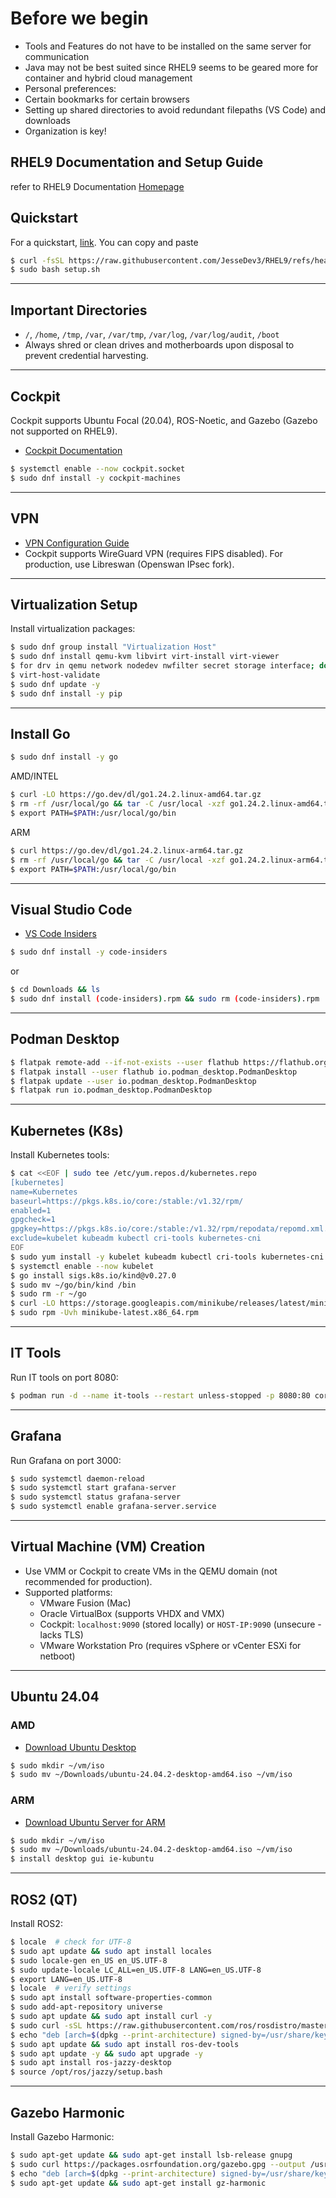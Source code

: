 # Before we begin
- Tools and Features do not have to be installed on the same server for communication
- Java may not be best suited since RHEL9 seems to be geared more for container and hybrid cloud management 
- Personal preferences: 
- Certain bookmarks for certain browsers
- Setting up shared directories to avoid redundant filepaths (VS Code) and downloads
- Organization is key!

## RHEL9 Documentation and Setup Guide
refer to RHEL9 Documentation [Homepage](https://docs.redhat.com/en/documentation/red_hat_enterprise_linux/9/)

## Quickstart
For a quickstart, [link](https://raw.githubusercontent.com/JesseDev3/RHEL9/refs/heads/main/setup.sh). You can copy and paste 
```bash
$ curl -fsSL https://raw.githubusercontent.com/JesseDev3/RHEL9/refs/heads/main/setup.sh -o setup.sh
$ sudo bash setup.sh
```
---

## Important Directories
- `/`, `/home`, `/tmp`, `/var`, `/var/tmp`, `/var/log`, `/var/log/audit`, `/boot`
- Always shred or clean drives and motherboards upon disposal to prevent credential harvesting.

---

## Cockpit
Cockpit supports Ubuntu Focal (20.04), ROS-Noetic, and Gazebo (Gazebo not supported on RHEL9).
- [Cockpit Documentation](https://docs.redhat.com/en/documentation/red_hat_enterprise_linux/9/html-single/managing_systems_using_the_rhel_9_web_console/index)
```bash
$ systemctl enable --now cockpit.socket
$ sudo dnf install -y cockpit-machines
```

---

## VPN
- [VPN Configuration Guide](https://docs.redhat.com/en/documentation/red_hat_enterprise_linux/9/html/configuring_and_managing_networking/configuring-a-vpn-connection_configuring-and-managing-networking)
- Cockpit supports WireGuard VPN (requires FIPS disabled). For production, use Libreswan (Openswan IPsec fork). 

---

## Virtualization Setup
Install virtualization packages:
```bash
$ sudo dnf group install "Virtualization Host"
$ sudo dnf install qemu-kvm libvirt virt-install virt-viewer
$ for drv in qemu network nodedev nwfilter secret storage interface; do systemctl start virt${drv}d{,-ro,-admin}.socket; done
$ virt-host-validate
$ sudo dnf update -y
$ sudo dnf install -y pip
```

---

## Install Go 
```bash
$ sudo dnf install -y go
```
AMD/INTEL
```bash
$ curl -LO https://go.dev/dl/go1.24.2.linux-amd64.tar.gz
$ rm -rf /usr/local/go && tar -C /usr/local -xzf go1.24.2.linux-amd64.tar.gz
$ export PATH=$PATH:/usr/local/go/bin
```
ARM
```bash
$ curl https://go.dev/dl/go1.24.2.linux-arm64.tar.gz
$ rm -rf /usr/local/go && tar -C /usr/local -xzf go1.24.2.linux-arm64.tar.gz
$ export PATH=$PATH:/usr/local/go/bin
```

---

## Visual Studio Code
- [VS Code Insiders](https://code.visualstudio.com/insiders/)
```bash
$ sudo dnf install -y code-insiders
```
or
```bash
$ cd Downloads && ls
$ sudo dnf install (code-insiders).rpm && sudo rm (code-insiders).rpm
```

---

## Podman Desktop
```bash
$ flatpak remote-add --if-not-exists --user flathub https://flathub.org/repo/flathub.flatpakrepo
$ flatpak install --user flathub io.podman_desktop.PodmanDesktop
$ flatpak update --user io.podman_desktop.PodmanDesktop
$ flatpak run io.podman_desktop.PodmanDesktop
```

---

## Kubernetes (K8s)
Install Kubernetes tools:
```bash
$ cat <<EOF | sudo tee /etc/yum.repos.d/kubernetes.repo
[kubernetes]
name=Kubernetes
baseurl=https://pkgs.k8s.io/core:/stable:/v1.32/rpm/
enabled=1
gpgcheck=1
gpgkey=https://pkgs.k8s.io/core:/stable:/v1.32/rpm/repodata/repomd.xml.key
exclude=kubelet kubeadm kubectl cri-tools kubernetes-cni
EOF
$ sudo yum install -y kubelet kubeadm kubectl cri-tools kubernetes-cni --disableexcludes=kubernetes
$ systemctl enable --now kubelet
$ go install sigs.k8s.io/kind@v0.27.0
$ sudo mv ~/go/bin/kind /bin
$ sudo rm -r ~/go
$ curl -LO https://storage.googleapis.com/minikube/releases/latest/minikube-latest.x86_64.rpm
$ sudo rpm -Uvh minikube-latest.x86_64.rpm
```

---

## IT Tools
Run IT tools on port 8080:
```bash
$ podman run -d --name it-tools --restart unless-stopped -p 8080:80 corentinth/it-tools:latest
```

---

## Grafana
Run Grafana on port 3000:
```bash
$ sudo systemctl daemon-reload
$ sudo systemctl start grafana-server
$ sudo systemctl status grafana-server
$ sudo systemctl enable grafana-server.service
```

---

## Virtual Machine (VM) Creation
- Use VMM or Cockpit to create VMs in the QEMU domain (not recommended for production).
- Supported platforms:
    - VMware Fusion (Mac)
    - Oracle VirtualBox (supports VHDX and VMX)
    - Cockpit: `localhost:9090` (stored locally) or `HOST-IP:9090` (unsecure - lacks TLS)
    - VMware Workstation Pro (requires vSphere or vCenter ESXi for netboot)

---

## Ubuntu 24.04
### AMD
- [Download Ubuntu Desktop](https://ubuntu.com/download/desktop/thank-you?version=24.04.2&architecture=amd64&lts=true)
```bash
$ sudo mkdir ~/vm/iso
$ sudo mv ~/Downloads/ubuntu-24.04.2-desktop-amd64.iso ~/vm/iso
```

### ARM
- [Download Ubuntu Server for ARM](https://ubuntu.com/download/server/arm)
```bash
$ sudo mkdir ~/vm/iso
$ sudo mv ~/Downloads/ubuntu-24.04.2-desktop-amd64.iso ~/vm/iso
$ install desktop gui ie-kubuntu
```

---

## ROS2 (QT)
Install ROS2:
```bash
$ locale  # check for UTF-8
$ sudo apt update && sudo apt install locales
$ sudo locale-gen en_US en_US.UTF-8
$ sudo update-locale LC_ALL=en_US.UTF-8 LANG=en_US.UTF-8
$ export LANG=en_US.UTF-8
$ locale  # verify settings
$ sudo apt install software-properties-common
$ sudo add-apt-repository universe
$ sudo apt update && sudo apt install curl -y
$ sudo curl -sSL https://raw.githubusercontent.com/ros/rosdistro/master/ros.key -o /usr/share/keyrings/ros-archive-keyring.gpg
$ echo "deb [arch=$(dpkg --print-architecture) signed-by=/usr/share/keyrings/ros-archive-keyring.gpg] http://packages.ros.org/ros2/ubuntu $(. /etc/os-release && echo $UBUNTU_CODENAME) main" | sudo tee /etc/apt/sources.list.d/ros2.list > /dev/null
$ sudo apt update && sudo apt install ros-dev-tools
$ sudo apt update -y && sudo apt upgrade -y
$ sudo apt install ros-jazzy-desktop
$ source /opt/ros/jazzy/setup.bash
```

---

## Gazebo Harmonic
Install Gazebo Harmonic:
```bash
$ sudo apt-get update && sudo apt-get install lsb-release gnupg
$ sudo curl https://packages.osrfoundation.org/gazebo.gpg --output /usr/share/keyrings/pkgs-osrf-archive-keyring.gpg
$ echo "deb [arch=$(dpkg --print-architecture) signed-by=/usr/share/keyrings/pkgs-osrf-archive-keyring.gpg] http://packages.osrfoundation.org/gazebo/ubuntu-stable $(lsb_release -cs) main" | sudo tee /etc/apt/sources.list.d/gazebo-stable.list > /dev/null
$ sudo apt-get update && sudo apt-get install gz-harmonic
```
